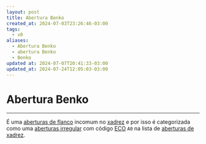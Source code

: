 ```yaml
---
layout: post
title: Abertura Benko
created_at: 2024-07-03T23:26:46-03:00
tags:
  - v0
aliases:
  - Abertura Benko
  - abertura Benko
  - Benko
updated at: 2024-07-07T20:41:33-03:00
updated_at: 2024-07-24T12:05:03-03:00
---
```

# Abertura Benko
----

É uma [aberturas de flanco](_draft/2024/07/2024-07-06-Aberturas_de_flanco.md) incomum no [xadrez](../../../sementes/2024/07/2024-07-06-Xadrez.md) e por isso é categorizada como uma [aberturas irregular](../../../sementes/2024/07/2024-07-06-Aberturas_irregulares.md) com código [ECO](../../../sementes/2024/07/2024-07-07-Encyclopaedia_of_Chess_Openings.md) `A0` na lista de [aberturas de xadrez](_draft/2024/07/2024-07-06-Aberturas_de_xadrez.md).